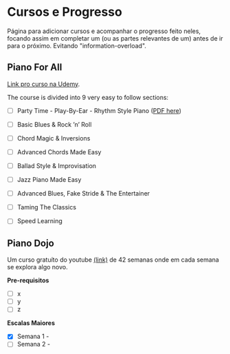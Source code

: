 # Cursos e Progresso

Página para adicionar cursos e acompanhar o progresso feito neles, focando assim em completar um (ou as partes relevantes de um) antes de ir para o próximo. Evitando "information-overload".


## Piano For All 

[Link pro curso na Udemy](https://www.udemy.com/course/pianoforall-incredible-new-way-to-learn-piano-keyboard/learn/lecture/30937222?start=1#overview).

The course is divided into 9 very easy to follow sections:

- [ ] Party Time - Play-By-Ear - Rhythm Style Piano ([PDF here](arquivos-cursos/pianoforall/Section1_Complete__.pdf))

- [ ] Basic Blues & Rock ’n’ Roll

- [ ] Chord Magic & Inversions

- [ ] Advanced Chords Made Easy

- [ ] Ballad Style & Improvisation

- [ ] Jazz Piano Made Easy

- [ ] Advanced Blues, Fake Stride & The Entertainer

- [ ] Taming The Classics

- [ ] Speed Learning


## Piano Dojo

Um curso gratuíto do youtube [(link)](https://www.youtube.com/c/PianoDojo) de 42 semanas onde em cada semana se explora algo novo.  

**Pre-requisitos**
- [ ] x
- [ ] y
- [ ] z

**Escalas Maiores**

- [x] Semana 1 - 
- [ ] Semana 2 - 
